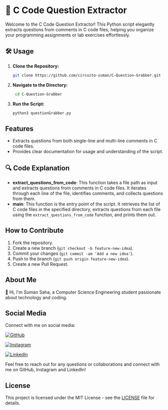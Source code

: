 # 🚀 C Code Question Extractor

Welcome to the C Code Question Extractor! This Python script elegantly extracts questions from comments in C code files, helping you organize your programming assignments or lab exercises effortlessly.

## 🛠️ Usage

1. **Clone the Repository:**
   ```bash
   git clone https://github.com/circuito-suman/C-Question-Grabber.git
   

2. **Navigate to the Directory:**
   ```bash
    cd C-Question-Grabber

3. **Run the Script:**
   ```bash
   python3 questionGrabber.py

   
## Features

- Extracts questions from both single-line and multi-line comments in C code files.
- Provides clear documentation for usage and understanding of the script.

## 🔍 Code Explanation

- **extract_questions_from_code**: This function takes a file path as input and extracts questions from comments in C code files. It iterates through each line of the file, identifies comments, and collects questions from them.
- **main**: This function is the entry point of the script. It retrieves the list of C code files in the specified directory, extracts questions from each file using the `extract_questions_from_code` function, and prints them out.

## How to Contribute

1. Fork the repository.
2. Create a new branch (`git checkout -b feature-new-idea`).
3. Commit your changes (`git commit -am 'Add a new idea'`).
4. Push to the branch (`git push origin feature-new-idea`).
5. Create a new Pull Request.

## About Me

👋 Hi, I'm Suman Saha, a Computer Science Engineering student passionate about technology and coding.


## Social Media

Connect with me on social media:

[![GitHub](https://img.shields.io/badge/GitHub-circuito-suman-brightgreen?logo=github&style=for-the-badge)](https://github.com/circuito-suman)

[![Instagram](https://img.shields.io/badge/Instagram-circuito_suman-red?logo=instagram&style=for-the-badge)](https://www.instagram.com/circuito_suman/)

[![LinkedIn](https://img.shields.io/badge/LinkedIn-SumanSaha-blue?logo=linkedin&style=for-the-badge)](http://www.linkedin.com/in/suman-saha-69ba5029a)


Feel free to reach out for any questions or collaborations and connect with me on GitHub, Instagram and  LinkedIn!


## License

This project is licensed under the MIT License - see the [LICENSE](LICENSE) file for details.

